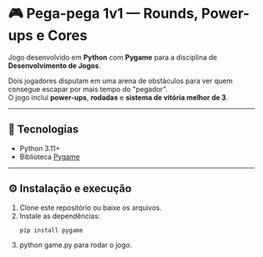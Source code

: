 # 🎮 Pega-pega 1v1 — Rounds, Power-ups e Cores

Jogo desenvolvido em **Python** com **Pygame** para a disciplina de **Desenvolvimento de Jogos**.

Dois jogadores disputam em uma arena de obstáculos para ver quem consegue escapar por mais tempo do "pegador".  
O jogo inclui **power-ups**, **rodadas** e **sistema de vitória melhor de 3**.

---

## 🚀 Tecnologias
- Python 3.11+
- Biblioteca [Pygame](https://www.pygame.org/)

---

## ⚙️ Instalação e execução

1. Clone este repositório ou baixe os arquivos.
2. Instale as dependências:
   ```bash
   pip install pygame
3. python game.py para rodar o jogo.